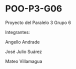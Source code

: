 # POO-P3-G06
Proyecto del Paralelo 3 Grupo 6

Integrantes:

Angello Andrade

José Julio Suárez

Mateo Villamagua
